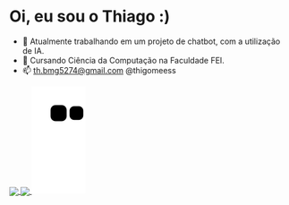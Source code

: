 # Oi, eu sou o Thiago :)
- 🔭 Atualmente trabalhando em um projeto de chatbot, com a utilização de IA.
- 🌱 Cursando Ciência da Computação na Faculdade FEI.
- 📫 th.bmg5274@gmail.com @thigomeess 
<div>
  <a href="https://github.com/ThiagoBmg">
  <img height="180em"   align="center" src="https://github-readme-stats.vercel.app/api?username=ThiagoBmg&show_icons=true&theme=react&include_all_commits=true&count_private=true"/>
  <img height="180em"  align="center" src="https://github-readme-stats.vercel.app/api/top-langs/?username=ELLEN2121&layout=compact&langs_count=7&theme=react" />
  <img src="https://github.com/ThiagoBmg/ThiagoBmg/raw/output/github-contribution-grid-snake.svg"/>
</div> 
